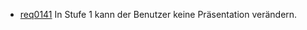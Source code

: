 * [req0141](https://github.com/PolitAktiv/politaktiv-requirements/tree/master/de/requirements/req0141.md) 
In Stufe 1 kann der Benutzer keine Präsentation verändern.